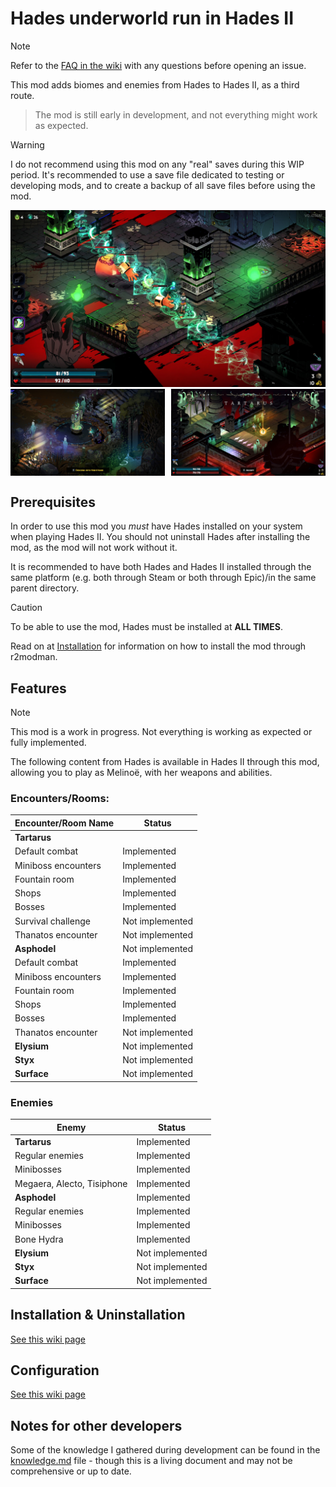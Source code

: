 # Hades underworld run in Hades II

> [!NOTE]
> Refer to the [FAQ in the wiki](https://github.com/NikkelM/Hades-II-HadesBiomes/wiki) with any questions before opening an issue.

This mod adds biomes and enemies from Hades to Hades II, as a third route.

> The mod is still early in development, and not everything might work as expected.

> [!WARNING]
> I do not recommend using this mod on any "real" saves during this WIP period.
> It's recommended to use a save file dedicated to testing or developing mods, and to create a backup of all save files before using the mod.

  <img src="img/screenshots/tartarus_fight.jpg" alt="Battling out of Tartarus">
<div style="display: flex; justify-content: space-between;">
  <img src="img/screenshots/run_start.jpg" alt="Descend into Nightmare - Start a Hades run" width="49%" style="margin-right: 1%;">
<img src="img/screenshots/tartarus_opening_boon.jpg" alt="Descending into Tartarus" width="49%" style="margin-left: 1%;">
</div>

## Prerequisites

In order to use this mod you _must_ have Hades installed on your system when playing Hades II.
You should not uninstall Hades after installing the mod, as the mod will not work without it.

It is recommended to have both Hades and Hades II installed through the same platform (e.g. both through Steam or both through Epic)/in the same parent directory.

> [!CAUTION]
> To be able to use the mod, Hades must be installed at **ALL TIMES**.

Read on at [Installation](#installation) for information on how to install the mod through r2modman.

## Features

> [!NOTE]
> This mod is a work in progress.
> Not everything is working as expected or fully implemented.

The following content from Hades is available in Hades II through this mod, allowing you to play as Melinoë, with her weapons and abilities.

### Encounters/Rooms:

| Encounter/Room Name | Status                |
| ------------------- | --------------------- |
| **Tartarus**        |                       |
| Default combat      | Implemented           |
| Miniboss encounters | Implemented           |
| Fountain room       | Implemented           |
| Shops               | Implemented           |
| Bosses              | Implemented           |
| Survival challenge  | Not implemented       |
| Thanatos encounter  | Not implemented       |
| **Asphodel**        | Not implemented       |
| Default combat      | Implemented           |
| Miniboss encounters | Implemented           |
| Fountain room       | Implemented           |
| Shops               | Implemented           |
| Bosses              | Implemented           |
| Thanatos encounter  | Not implemented       |
| **Elysium**         | Not implemented       |
| **Styx**            | Not implemented       |
| **Surface**         | Not implemented       |

### Enemies

| Enemy                       |  Status          |
| --------------------------- |  --------------- |
| **Tartarus**                | Implemented      |
| Regular enemies             | Implemented      |
| Minibosses                  | Implemented      |
| Megaera, Alecto, Tisiphone  | Implemented      |
| **Asphodel**                | Implemented      |
| Regular enemies             | Implemented      |
| Minibosses                  | Implemented      |
| Bone Hydra                  | Implemented      |
| **Elysium**                 | Not implemented  |
| **Styx**                    | Not implemented  |
| **Surface**                 | Not implemented  |

## Installation & Uninstallation

[See this wiki page](https://github.com/NikkelM/Hades-II-HadesBiomes/wiki/Installation-&-Uninstallation)

## Configuration

[See this wiki page](https://github.com/NikkelM/Hades-II-HadesBiomes/wiki/Configuration)

## Notes for other developers

Some of the knowledge I gathered during development can be found in the [knowledge.md](docs/knowledge.md) file - though this is a living document and may not be comprehensive or up to date.
